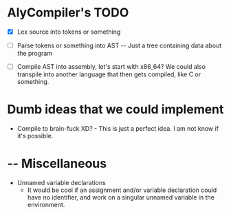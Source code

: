 # AlyCompiler's TODO

- [x] Lex source into tokens or something

- [ ] Parse tokens or something into AST -- Just a tree containing data about the program

- [ ] Compile AST into assembly, let's start with x86_64? We could also transpile into another language that then gets compiled, like C or something.

# Dumb ideas that we could implement

- Compile to brain-fuck XD? - This is just a perfect idea. I am not know if it's possible.

# -- Miscellaneous

- Unnamed variable declarations
  - It would be cool if an assignment and/or variable declaration could have no identifier, and work on a singular unnamed variable in the environment.
